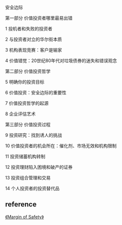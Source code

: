安全边际



第一部分 价值投资者哪里最易出错

1 投机者和失败的投资者

2 与投资者对立的华尔街本质

3 机构表现竞赛：客户是输家

4 价值错觉：20世纪80年代对垃圾债券的迷失和错误观念

第二部分 价值投资哲学

5 明确你的投资目标

6 价值投资：安全边际的重要性

7 价值投资哲学的起源

8 企业评估艺术

第三部分 价值投资过程

9 投资研究：找到诱人的挑战

10 价值投资者的机会所在：催化剂、市场无效和机构限制

11 投资储蓄机构转制

12 投资理财陷入困境和破产的证券

13 投资组合管理和交易

14 个人投资者的投资替代品



## reference

[《Margin of Safety》](https://book.douban.com/subject/2335844/) 